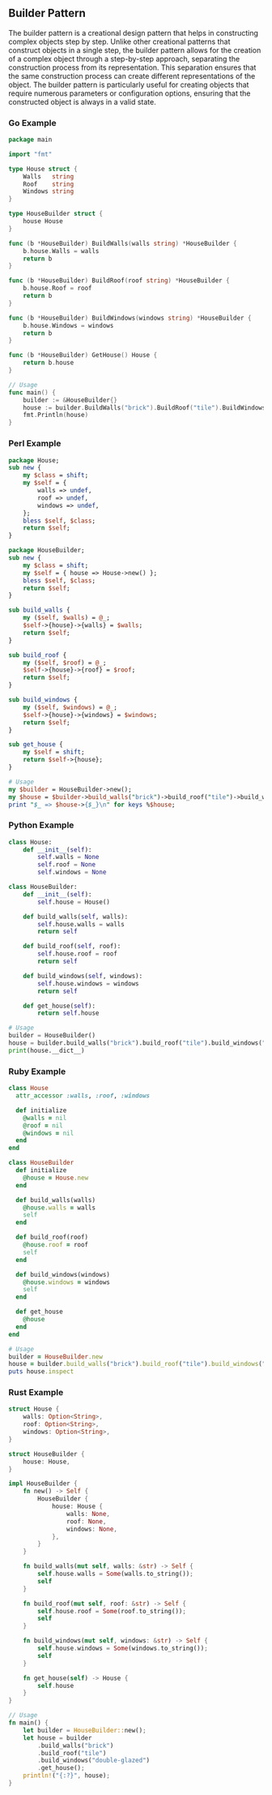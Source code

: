 ## Builder Pattern

The builder pattern is a creational design pattern that helps in constructing complex objects step by step. Unlike other creational patterns
that construct objects in a single step, the builder pattern allows for the creation of a complex object through a step-by-step approach, separating
the construction process from its representation. This separation ensures that the same construction process can create different representations of
the object. The builder pattern is particularly useful for creating objects that require numerous parameters or configuration options, ensuring that
the constructed object is always in a valid state.

### Go Example

```go
package main

import "fmt"

type House struct {
    Walls   string
    Roof    string
    Windows string
}

type HouseBuilder struct {
    house House
}

func (b *HouseBuilder) BuildWalls(walls string) *HouseBuilder {
    b.house.Walls = walls
    return b
}

func (b *HouseBuilder) BuildRoof(roof string) *HouseBuilder {
    b.house.Roof = roof
    return b
}

func (b *HouseBuilder) BuildWindows(windows string) *HouseBuilder {
    b.house.Windows = windows
    return b
}

func (b *HouseBuilder) GetHouse() House {
    return b.house
}

// Usage
func main() {
    builder := &HouseBuilder{}
    house := builder.BuildWalls("brick").BuildRoof("tile").BuildWindows("double-glazed").GetHouse()
    fmt.Println(house)
}
```

### Perl Example

```perl
package House;
sub new {
    my $class = shift;
    my $self = {
        walls => undef,
        roof => undef,
        windows => undef,
    };
    bless $self, $class;
    return $self;
}

package HouseBuilder;
sub new {
    my $class = shift;
    my $self = { house => House->new() };
    bless $self, $class;
    return $self;
}

sub build_walls {
    my ($self, $walls) = @_;
    $self->{house}->{walls} = $walls;
    return $self;
}

sub build_roof {
    my ($self, $roof) = @_;
    $self->{house}->{roof} = $roof;
    return $self;
}

sub build_windows {
    my ($self, $windows) = @_;
    $self->{house}->{windows} = $windows;
    return $self;
}

sub get_house {
    my $self = shift;
    return $self->{house};
}

# Usage
my $builder = HouseBuilder->new();
my $house = $builder->build_walls("brick")->build_roof("tile")->build_windows("double-glazed")->get_house();
print "$_ => $house->{$_}\n" for keys %$house;
```

### Python Example

```python
class House:
    def __init__(self):
        self.walls = None
        self.roof = None
        self.windows = None

class HouseBuilder:
    def __init__(self):
        self.house = House()

    def build_walls(self, walls):
        self.house.walls = walls
        return self

    def build_roof(self, roof):
        self.house.roof = roof
        return self

    def build_windows(self, windows):
        self.house.windows = windows
        return self

    def get_house(self):
        return self.house

# Usage
builder = HouseBuilder()
house = builder.build_walls("brick").build_roof("tile").build_windows("double-glazed").get_house()
print(house.__dict__)
```

### Ruby Example

```ruby
class House
  attr_accessor :walls, :roof, :windows

  def initialize
    @walls = nil
    @roof = nil
    @windows = nil
  end
end

class HouseBuilder
  def initialize
    @house = House.new
  end

  def build_walls(walls)
    @house.walls = walls
    self
  end

  def build_roof(roof)
    @house.roof = roof
    self
  end

  def build_windows(windows)
    @house.windows = windows
    self
  end

  def get_house
    @house
  end
end

# Usage
builder = HouseBuilder.new
house = builder.build_walls("brick").build_roof("tile").build_windows("double-glazed").get_house
puts house.inspect
```

### Rust Example

```rust
struct House {
    walls: Option<String>,
    roof: Option<String>,
    windows: Option<String>,
}

struct HouseBuilder {
    house: House,
}

impl HouseBuilder {
    fn new() -> Self {
        HouseBuilder {
            house: House {
                walls: None,
                roof: None,
                windows: None,
            },
        }
    }

    fn build_walls(mut self, walls: &str) -> Self {
        self.house.walls = Some(walls.to_string());
        self
    }

    fn build_roof(mut self, roof: &str) -> Self {
        self.house.roof = Some(roof.to_string());
        self
    }

    fn build_windows(mut self, windows: &str) -> Self {
        self.house.windows = Some(windows.to_string());
        self
    }

    fn get_house(self) -> House {
        self.house
    }
}

// Usage
fn main() {
    let builder = HouseBuilder::new();
    let house = builder
        .build_walls("brick")
        .build_roof("tile")
        .build_windows("double-glazed")
        .get_house();
    println!("{:?}", house);
}
```
